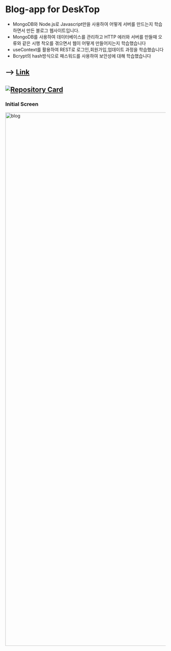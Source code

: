 # Blog-app for DeskTop

- MongoDB와 Node.js로 Javascript만을 사용하여 어떻게 서버를 만드는지 학습하면서 만든 블로그 웹사이트입니다.
- MongoDB를 사용하여 데이터베이스를 관리하고 HTTP 에러와 서버를 만들때 오류와 같은 시행 착오를 겪으면서 웹이 어떻게 만들어지는지 학습했습니다
- useContext를 활용하여 REST로 로그인,회원가입,업데이트 과정을 학습했습니다
- Bcrypt의 hash방식으로 패스워드를 사용하여 보안성에 대해 학습했습니다

## --> [Link](https://kdn-blog.herokuapp.com/)

## [![Repository Card](https://widget.realdeveloper.pro/api/card?user=kdn0325&repo=blog-app)](https://github.com/kdn0325/blog-app')

### Initial Screen
<img width="1677" alt="blog" src="https://user-images.githubusercontent.com/91298955/168579324-ffb5dc01-6697-4909-b6b2-ed06ad74e036.png">
